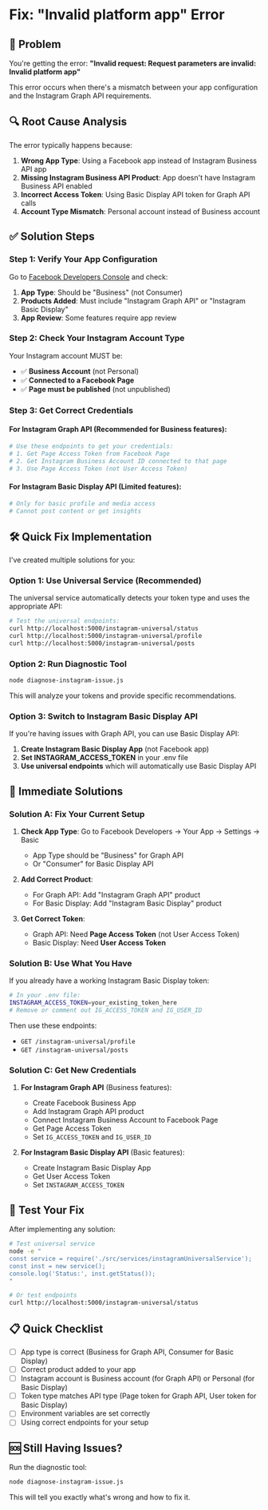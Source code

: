 # Fix: "Invalid platform app" Error

## 🚨 Problem
You're getting the error: **"Invalid request: Request parameters are invalid: Invalid platform app"**

This error occurs when there's a mismatch between your app configuration and the Instagram Graph API requirements.

## 🔍 Root Cause Analysis

The error typically happens because:

1. **Wrong App Type**: Using a Facebook app instead of Instagram Business API app
2. **Missing Instagram Business API Product**: App doesn't have Instagram Business API enabled
3. **Incorrect Access Token**: Using Basic Display API token for Graph API calls
4. **Account Type Mismatch**: Personal account instead of Business account

## ✅ Solution Steps

### Step 1: Verify Your App Configuration

Go to [Facebook Developers Console](https://developers.facebook.com/) and check:

1. **App Type**: Should be "Business" (not Consumer)
2. **Products Added**: Must include "Instagram Graph API" or "Instagram Basic Display"
3. **App Review**: Some features require app review

### Step 2: Check Your Instagram Account Type

Your Instagram account MUST be:
- ✅ **Business Account** (not Personal)
- ✅ **Connected to a Facebook Page**
- ✅ **Page must be published** (not unpublished)

### Step 3: Get Correct Credentials

#### For Instagram Graph API (Recommended for Business features):
```bash
# Use these endpoints to get your credentials:
# 1. Get Page Access Token from Facebook Page
# 2. Get Instagram Business Account ID connected to that page
# 3. Use Page Access Token (not User Access Token)
```

#### For Instagram Basic Display API (Limited features):
```bash
# Only for basic profile and media access
# Cannot post content or get insights
```

## 🛠️ Quick Fix Implementation

I've created multiple solutions for you:

### Option 1: Use Universal Service (Recommended)
The universal service automatically detects your token type and uses the appropriate API:

```bash
# Test the universal endpoints:
curl http://localhost:5000/instagram-universal/status
curl http://localhost:5000/instagram-universal/profile
curl http://localhost:5000/instagram-universal/posts
```

### Option 2: Run Diagnostic Tool
```bash
node diagnose-instagram-issue.js
```

This will analyze your tokens and provide specific recommendations.

### Option 3: Switch to Instagram Basic Display API
If you're having issues with Graph API, you can use Basic Display API:

1. **Create Instagram Basic Display App** (not Facebook app)
2. **Set INSTAGRAM_ACCESS_TOKEN** in your .env file
3. **Use universal endpoints** which will automatically use Basic Display API

## 🔧 Immediate Solutions

### Solution A: Fix Your Current Setup
1. **Check App Type**: Go to Facebook Developers → Your App → Settings → Basic
   - App Type should be "Business" for Graph API
   - Or "Consumer" for Basic Display API

2. **Add Correct Product**:
   - For Graph API: Add "Instagram Graph API" product
   - For Basic Display: Add "Instagram Basic Display" product

3. **Get Correct Token**:
   - Graph API: Need **Page Access Token** (not User Access Token)
   - Basic Display: Need **User Access Token**

### Solution B: Use What You Have
If you already have a working Instagram Basic Display token:

```bash
# In your .env file:
INSTAGRAM_ACCESS_TOKEN=your_existing_token_here
# Remove or comment out IG_ACCESS_TOKEN and IG_USER_ID
```

Then use these endpoints:
- `GET /instagram-universal/profile`
- `GET /instagram-universal/posts`

### Solution C: Get New Credentials
1. **For Instagram Graph API** (Business features):
   - Create Facebook Business App
   - Add Instagram Graph API product
   - Connect Instagram Business Account to Facebook Page
   - Get Page Access Token
   - Set `IG_ACCESS_TOKEN` and `IG_USER_ID`

2. **For Instagram Basic Display API** (Basic features):
   - Create Instagram Basic Display App
   - Get User Access Token
   - Set `INSTAGRAM_ACCESS_TOKEN`

## 🧪 Test Your Fix

After implementing any solution:

```bash
# Test universal service
node -e "
const service = require('./src/services/instagramUniversalService');
const inst = new service();
console.log('Status:', inst.getStatus());
"

# Or test endpoints
curl http://localhost:5000/instagram-universal/status
```

## 📋 Quick Checklist

- [ ] App type is correct (Business for Graph API, Consumer for Basic Display)
- [ ] Correct product added to your app
- [ ] Instagram account is Business account (for Graph API) or Personal (for Basic Display)
- [ ] Token type matches API type (Page token for Graph API, User token for Basic Display)
- [ ] Environment variables are set correctly
- [ ] Using correct endpoints for your setup

## 🆘 Still Having Issues?

Run the diagnostic tool:
```bash
node diagnose-instagram-issue.js
```

This will tell you exactly what's wrong and how to fix it.
